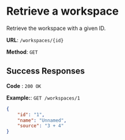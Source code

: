 # Retrieve a workspace

Retrieve the workspace with a given ID.

**URL**: `/workspaces/{id}`

**Method**: `GET`

## Success Responses

**Code** : `200 OK`

**Example:**: `GET /workspaces/1`

```json
{
	"id": "1",
	"name": "Unnamed",
	"source": "3 + 4"
}
```
